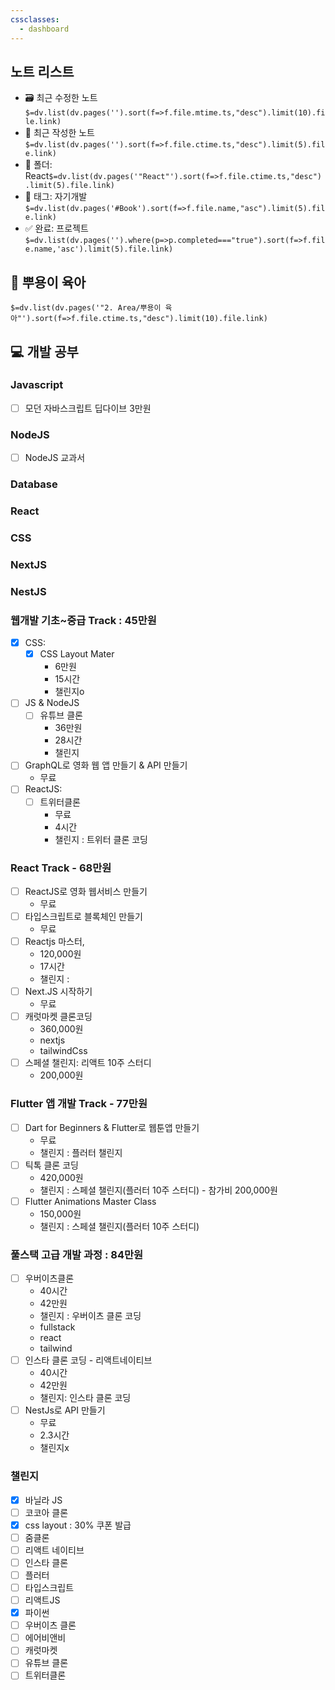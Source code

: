 ```yaml
---
cssclasses:
  - dashboard
---
```

## 노트 리스트
- 🗃 최근 수정한 노트`$=dv.list(dv.pages('').sort(f=>f.file.mtime.ts,"desc").limit(10).file.link)`
- 📝 최근 작성한 노트`$=dv.list(dv.pages('').sort(f=>f.file.ctime.ts,"desc").limit(5).file.link)`
- 📁 폴더: React`$=dv.list(dv.pages('"React"').sort(f=>f.file.ctime.ts,"desc").limit(5).file.link)`
- 🔖 태그: 자기개발`$=dv.list(dv.pages('#Book').sort(f=>f.file.name,"asc").limit(5).file.link)`
- ✅ 완료: 프로젝트`$=dv.list(dv.pages('').where(p=>p.completed==="true").sort(f=>f.file.name,'asc').limit(5).file.link)`

## 👶 뿌용이 육아

`$=dv.list(dv.pages('"2. Area/뿌용이 육아"').sort(f=>f.file.ctime.ts,"desc").limit(10).file.link)`

## 💻 개발 공부

### Javascript

- [ ] 모던 자바스크립트 딥다이브 3만원

### NodeJS
- [ ] NodeJS 교과서

### Database
### React
### CSS
### NextJS
### NestJS

### 웹개발 기초~중급 Track : 45만원

- [x] CSS:
	- [x] CSS Layout Mater
		- 6만원
		- 15시간
		- 챌린지o
- [ ] JS & NodeJS	
	- [ ] 유튜브 클론
		- 36만원
		- 28시간
		- 챌린지
- [ ] GraphQL로 영화 웹 앱 만들기 & API 만들기
	- 무료
- [ ] ReactJS: 
	- [ ] 트위터클론
		- 무료
		- 4시간
		- 챌린지 : 트위터 클론 코딩

### React Track  - 68만원

- [ ] ReactJS로 영화 웹서비스 만들기
	- 무료
- [ ] 타입스크립트로 블록체인 만들기
	- 무료
- [ ] Reactjs 마스터,
	- 120,000원
	- 17시간 
	- 챌린지 : 
- [ ] Next.JS 시작하기
	- 무료
- [ ] 캐럿마켓 클론코딩
	- 360,000원
	- nextjs
	- tailwindCss
- [ ] 스페셜 챌린지:  리액트 10주 스터디
	- 200,000원

### Flutter 앱 개발 Track - 77만원

- [ ] Dart for Beginners & Flutter로 웹툰앱 만들기
	- 무료
	- 챌린지 : 플러터 챌린지
- [ ] 틱톡 클론 코딩
	- 420,000원
	- 챌린지 : 스페셜 챌린지(플러터 10주 스터디) - 참가비 200,000원
- [ ] Flutter Animations Master Class
	- 150,000원
	- 챌린지 : 스페셜 챌린지(플러터 10주 스터디)

### 풀스택 고급 개발 과정 : 84만원

- [ ] 우버이츠클론
	- 40시간
	- 42만원
	- 챌린지 : 우버이츠 클론 코딩
    - fullstack
    - react
    - tailwind
- [ ] 인스타 클론 코딩 - 리액트네이티브
	-  40시간
	- 42만원
	- 챌린지: 인스타 클론 코딩
- [ ] NestJs로 API 만들기
	- 무료
	- 2.3시간
	- 챌린지x

### 챌린지

 - [x] 바닐라 JS
 - [ ] 코코아 클론
 - [x] css layout : 30% 쿠폰 발급
 - [ ] 줌클론
 - [ ] 리액트 네이티브
 - [ ] 인스타 클론
 - [ ] 플러터
 - [ ] 타입스크립트
 - [ ] 리액트JS
 - [x] 파이썬
 - [ ] 우버이츠 클론
 - [ ] 에어비앤비
 - [ ] 캐럿마켓
 - [ ] 유튜브 클론
 - [ ] 트위터클론

